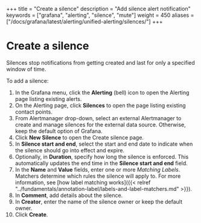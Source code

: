 +++
title = "Create a silence"
description = "Add silence alert notification"
keywords = ["grafana", "alerting", "silence", "mute"]
weight = 450
aliases = ["/docs/grafana/latest/alerting/unified-alerting/silences/"]
+++

# Create a silence

Silences stop notifications from getting created and last for only a specified window of time.

To add a silence:

1. In the Grafana menu, click the **Alerting** (bell) icon to open the Alerting page listing existing alerts.
2. On the Alerting page, click **Silences** to open the page listing existing contact points.
3. From Alertmanager drop-down, select an external Alertmanager to create and manage silences for the external data source. Otherwise, keep the default option of Grafana.
4. Click **New Silence** to open the Create silence page.
5. In **Silence start and end**, select the start and end date to indicate when the silence should go into effect and expire.
6. Optionally, in **Duration**, specify how long the silence is enforced. This automatically updates the end time in the **Silence start and end** field.
7. In the **Name** and **Value** fields, enter one or more _Matching Labels_. Matchers determine which rules the silence will apply to. For more information, see [how label matching works]({{< relref "../fundamentals/annotation-label/labels-and-label-matchers.md" >}}).
8. In **Comment**, add details about the silence.
9. In **Creator**, enter the name of the silence owner or keep the default owner.
10. Click **Create**.
